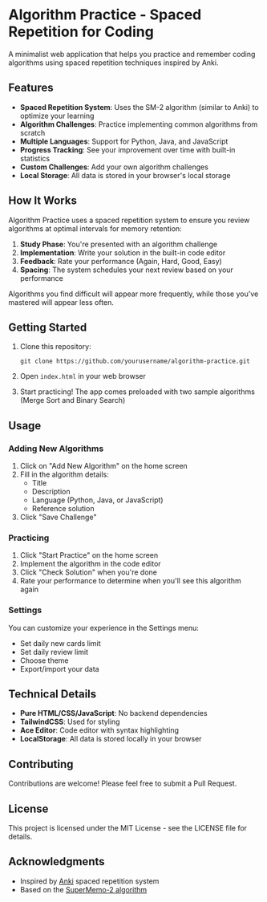 # Algorithm Practice - Spaced Repetition for Coding

A minimalist web application that helps you practice and remember coding algorithms using spaced repetition techniques inspired by Anki.

## Features

- **Spaced Repetition System**: Uses the SM-2 algorithm (similar to Anki) to optimize your learning
- **Algorithm Challenges**: Practice implementing common algorithms from scratch
- **Multiple Languages**: Support for Python, Java, and JavaScript
- **Progress Tracking**: See your improvement over time with built-in statistics
- **Custom Challenges**: Add your own algorithm challenges
- **Local Storage**: All data is stored in your browser's local storage

## How It Works

Algorithm Practice uses a spaced repetition system to ensure you review algorithms at optimal intervals for memory retention:

1. **Study Phase**: You're presented with an algorithm challenge
2. **Implementation**: Write your solution in the built-in code editor
3. **Feedback**: Rate your performance (Again, Hard, Good, Easy)
4. **Spacing**: The system schedules your next review based on your performance

Algorithms you find difficult will appear more frequently, while those you've mastered will appear less often.

## Getting Started

1. Clone this repository:
   ```
   git clone https://github.com/yourusername/algorithm-practice.git
   ```

2. Open `index.html` in your web browser

3. Start practicing! The app comes preloaded with two sample algorithms (Merge Sort and Binary Search)

## Usage

### Adding New Algorithms

1. Click on "Add New Algorithm" on the home screen
2. Fill in the algorithm details:
   - Title
   - Description
   - Language (Python, Java, or JavaScript)
   - Reference solution
3. Click "Save Challenge"

### Practicing

1. Click "Start Practice" on the home screen
2. Implement the algorithm in the code editor
3. Click "Check Solution" when you're done
4. Rate your performance to determine when you'll see this algorithm again

### Settings

You can customize your experience in the Settings menu:
- Set daily new cards limit
- Set daily review limit
- Choose theme
- Export/import your data

## Technical Details

- **Pure HTML/CSS/JavaScript**: No backend dependencies
- **TailwindCSS**: Used for styling
- **Ace Editor**: Code editor with syntax highlighting
- **LocalStorage**: All data is stored locally in your browser

## Contributing

Contributions are welcome! Please feel free to submit a Pull Request.

## License

This project is licensed under the MIT License - see the LICENSE file for details.

## Acknowledgments

- Inspired by [Anki](https://apps.ankiweb.net/) spaced repetition system
- Based on the [SuperMemo-2 algorithm](https://en.wikipedia.org/wiki/SuperMemo#Algorithm_SM-2)
